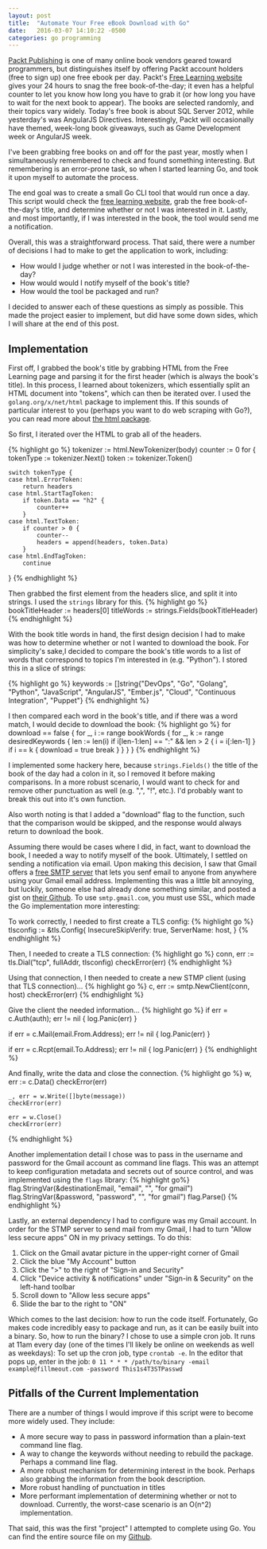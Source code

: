 ```yaml
---
layout: post
title:  "Automate Your Free eBook Download with Go"
date:   2016-03-07 14:10:22 -0500
categories: go programming
---
```

[Packt Publishing][packt] is one of many online book vendors geared toward programmers, but distinguishes itself by offering Packt account holders (free to sign up) one free ebook per day. Packt's [Free Learning website][packt-free] gives your 24 hours to snag the free book-of-the-day; it even has a helpful counter to let you know how long you have to grab it (or how long you have to wait for the next book to appear). The books are selected randomly, and their topics vary widely. Today's free book is about SQL Server 2012, while yesterday's was AngularJS Directives. Interestingly, Packt will occasionally have themed, week-long book giveaways, such as Game Development week or AngularJS week.

I've been grabbing free books on and off for the past year, mostly when I simultaneously remembered to check and found something interesting. But remembering is an error-prone task, so when I started learning Go, and took it upon myself to automate the process.

The end goal was to create a small Go CLI tool that would run once a day. This script would check the [free learning website][packt-free], grab the free book-of-the-day's title, and determine whether or not I was interested in it. Lastly, and most importantly, if I was interested in the book, the tool would send me a notification.

Overall, this was a straightforward process. That said, there were a number of decisions I had to make to get the application to work, including:

* How would I judge whether or not I was interested in the book-of-the-day?
* How would would I notify myself of the book's title?
* How would the tool be packaged and run?

I decided to answer each of these questions as simply as possible. This made the project easier to implement, but did have some down sides, which I will share at the end of this post.

## Implementation

First off, I grabbed the book's title by grabbing HTML from the Free Learning page and parsing it for the first header (which is always the book's title). In this process, I learned about tokenizers, which essentially split an HTML document into "tokens", which can then be iterated over. I used the `golang.org/x/net/html` package to implement this. If this sounds of particular interest to you (perhaps you want to do web scraping with Go?), you can read more about [the html package][go-html-package]. 

So first, I iterated over the HTML to grab all of the headers. 

{% highlight go %}
tokenizer := html.NewTokenizer(body)
counter := 0
for {
    tokenType := tokenizer.Next()
    token := tokenizer.Token()

    switch tokenType {
    case html.ErrorToken:
        return headers
    case html.StartTagToken:
        if token.Data == "h2" {
            counter++
        }
    case html.TextToken:
        if counter > 0 {
            counter--
            headers = append(headers, token.Data)
        }
    case html.EndTagToken:
        continue
}
{% endhighlight %}

Then grabbed the first element from the headers slice, and split it into strings. I used the `strings` library for this.
{% highlight go %}
bookTitleHeader := headers[0]
titleWords := strings.Fields(bookTitleHeader)
{% endhighlight %}

With the book title words in hand, the first design decision I had to make was how to determine whether or not I wanted to download the book. For simplicity's sake,I decided to compare the book's title words to a list of words that correspond to topics I'm interested in (e.g. "Python"). I stored this in a slice of strings:

{% highlight go %}
keywords := []string{"DevOps", "Go", "Golang", "Python",
        "JavaScript", "AngularJS", "Ember.js", "Cloud", "Continuous Integration", "Puppet"}
{% endhighlight %}

I then compared each word in the book's title, and if there was a word match, I would decide to download the book: 
{% highlight go %}
for download == false {
    for _, i := range bookWords {
        for _, k := range desiredKeywords {
             len := len(i)
             if i[len-1:len] == ":" && len > 2 {
                 i = i[:len-1]
             }
             if i == k {
                 download = true
                 break
             }
         }
     }
}
{% endhighlight %}

I implemented some hackery here, because `strings.Fields()` the title of the book of the day had a colon in it, so I removed it before making comparisons. In a more robust scenario, I would want to check for and remove other punctuation as well (e.g. ",", "!", etc.). I'd probably want to break this out into it's own function.

Also worth noting is that I added a "download" flag to the function, such that the comparison would be skipped, and the response would always return to download the book.

Assuming there would be cases where I did, in fact, want to download the book, I needed a way to notify myself of the book. Ultimately, I settled on sending a notification via email. Upon making this decision, I saw that Gmail offers a [free SMTP server][gmail-smtp] that lets you senf email to anyone from anywhere using your Gmail email address. Implementing this was a little bit annoying, but luckily, someone else had already done something similar, and posted a gist on [their Github][go-smtp-example]. To use `smtp.gmail.com`, you must use SSL, which made the Go implementation more interesting:

To work correctly, I needed to first create a TLS config:
{% highlight go %}
tlsconfig := &tls.Config{
    InsecureSkipVerify: true,
    ServerName:         host,
}
{% endhighlight %}

Then, I needed to create a TLS connection:
{% highlight go %}
conn, err := tls.Dial("tcp", fullAddr, tlsconfig)
checkError(err)
{% endhighlight %}

Using that connection, I then needed to create a new STMP client (using that TLS connection)...
{% highlight go %}
c, err := smtp.NewClient(conn, host)
checkError(err)
{% endhighlight %}

Give the client the needed information...
{% highlight go %}
if err = c.Auth(auth); err != nil {
    log.Panic(err)
}

if err = c.Mail(email.From.Address); err != nil {
    log.Panic(err)
}

if err = c.Rcpt(email.To.Address); err != nil {
    log.Panic(err)
}
{% endhighlight %}

And finally, write the data and close the connection. 
{% highlight go %}
    w, err := c.Data()
    checkError(err)

    _, err = w.Write([]byte(message))
    checkError(err)

    err = w.Close()
    checkError(err)
{% endhighlight %}

Another implementation detail I chose was to pass in the username and password for the Gmail account as command line flags. This was an attempt to keep configuration metadata and secrets out of source control, and was implemented using the `flags` library:
{% highlight go%}
flag.StringVar(&destinationEmail, "email", "", "for gmail")
flag.StringVar(&password, "password", "", "for gmail")
flag.Parse()
{% endhighlight %}

Lastly, an external dependency I had to configure was my Gmail account. In order for the STMP server to send mail from my Gmail, I had to turn "Allow less secure apps" ON in my privacy settings. To do this:
1. Click on the Gmail avatar picture in the upper-right corner of Gmail
2. Click the blue "My Account" button
3. Click the ">" to the right of "Sign-in and Security"
4. Click "Device activity & notifications" under "Sign-in & Security" on the left-hand toolbar
5. Scroll down to "Allow less secure apps"
6. Slide the bar to the right to "ON"

Which comes to the last decision: how to run the code itself. Fortunately, Go makes code incredibly easy to package and run, as it can be easily built into a binary. So, how to run the binary?
I chose to use a simple cron job. It runs at 11am every day (one of the times I'll likely be online on weekends as well as weekdays):
To set up the cron job, type `crontab -e`. In the editor that pops up, enter in the job:
`0 11 * * * /path/to/binary -email example@fillmeout.com -password This1s4T3STPasswd`

## Pitfalls of the Current Implementation

There are a number of things I would improve if this script were to become more widely used. They include:

* A more secure way to pass in password information than a plain-text command line flag.
* A way to change the keywords without needing to rebuild the package. Perhaps a command line flag.
* A more robust mechanism for determining interest in the book. Perhaps also grabbing the information from the book description.
* More robust handling of punctuation in titles
* More performant implementation of determining whether or not to download. Currently, the worst-case scenario is an O(n^2) implementation.

That said, this was the first "project" I attempted to complete using Go. You can find the entire source file on my [Github][github]. 

[packt]: https://packtpub.com
[packt-free]: https://packtpub.com/packt/offers/free-learning
[github]: https://gist.github.com/tyrostone/d7a2e03f091cb50eb2ac
[go-html-package]: https://godoc.org/golang.org/x/net/html
[go-smtp-example]: https://gist.github.com/chrisgillis/10888032
[gmail-smtp]: https://support.google.com/a/answer/176600?hl=en
